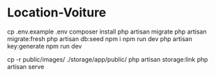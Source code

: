 # Location-Voiture
cp .env.example .env 
composer install 
php artisan migrate
php artisan migrate:fresh
php artisan db:seed
npm i 
npm run dev 
php artisan key:generate
npm run dev 

cp -r public/images/  ./storage/app/public/
php artisan storage:link
php artisan serve
